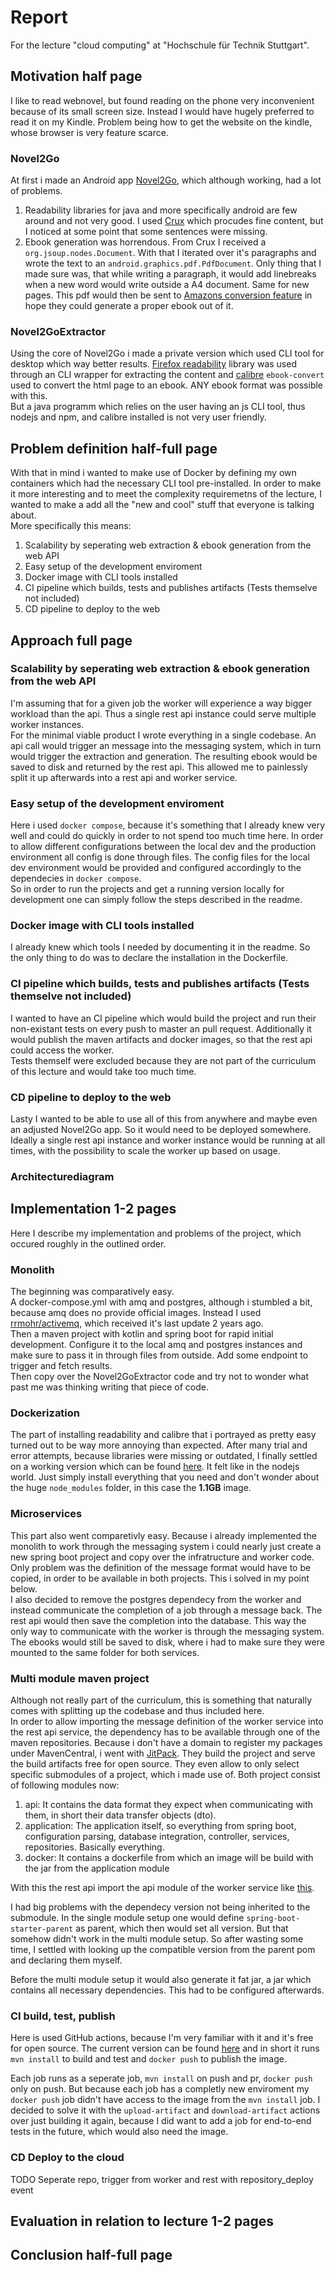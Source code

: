# Report

For the lecture "cloud computing" at "Hochschule für Technik Stuttgart".

## Motivation half page
I like to read webnovel, but found reading on the phone very inconvenient because of its small screen size. Instead I would have hugely preferred to read it on my Kindle. Problem being how to get the website on the kindle, whose browser is very feature scarce.

### Novel2Go
At first i made an Android app [Novel2Go](https://github.com/XiangRongLin/Novel2Go), which although working, had a lot of problems.
1. Readability libraries for java and more specifically android are few around and not very good. I used [Crux](https://github.com/chimbori/crux) which procudes fine content, but I noticed at some point that some sentences were missing.
2. Ebook generation was horrendous. From Crux I received a `org.jsoup.nodes.Document`. With that I iterated over it's paragraphs and wrote the text to an `android.graphics.pdf.PdfDocument`. Only thing that I made sure was, that while writing a paragraph, it would add linebreaks when a new word would write outside a A4 document. Same for new pages. This pdf would then be sent to [Amazons conversion feature](https://www.amazon.com/gp/sendtokindle/email) in hope they could generate a proper ebook out of it.

### Novel2GoExtractor
Using the core of Novel2Go i made a private version which used CLI tool for desktop which way better results. [Firefox readability](https://github.com/mozilla/readability) library was used through an CLI wrapper for extracting the content and [calibre](https://calibre-ebook.com/) `ebook-convert` used to convert the html page to an ebook. ANY ebook format was possible with this.  
But a java programm which relies on the user having an js CLI tool, thus nodejs and npm, and calibre installed is not very user friendly.


## Problem definition half-full page
With that in mind i wanted to make use of Docker by defining my own containers which had the necessary CLI tool pre-installed. In order to make it more interesting and to meet the complexity requiremetns of the lecture, I wanted to make a add all the "new and cool" stuff that everyone is talking about.  
More specifically this means:

1. Scalability by seperating web extraction & ebook generation from the web API
2. Easy setup of the development enviroment
3. Docker image with CLI tools installed
4. CI pipeline which builds, tests and publishes artifacts (Tests themselve not included)
5. CD pipeline to deploy to the web


## Approach full page
### Scalability by seperating web extraction & ebook generation from the web API
I'm assuming that for a given job the worker will experience a way bigger workload than the api. Thus a single rest api instance could serve multiple worker instances.  
For the minimal viable product I wrote everything in a single codebase. An api call would trigger an message into the messaging system, which in turn would trigger the extraction and generation. The resulting ebook would be saved to disk and returned by the rest api. This allowed me to painlessly split it up afterwards into a rest api and worker service.

### Easy setup of the development enviroment
Here i used `docker compose`, because it's something that I already knew very well and could do quickly in order to not spend too much time here. In order to allow different configurations between the local dev and the production environment all config is done through files. The config files for the local dev environment would be provided and configured accordingly to the dependecies in `docker compose`.  
So in order to run the projects and get a running version locally for development one can simply follow the steps described in the readme.

### Docker image with CLI tools installed
I already knew which tools I needed by documenting it in the readme. So the only thing to do was to declare the installation in the Dockerfile.

### CI pipeline which builds, tests and publishes artifacts (Tests themselve not included)
I wanted to have an CI pipeline which would build the project and run their non-existant tests on every push to master an pull request. Additionally it would publish the maven artifacts and docker images, so that the rest api could access the worker.  
Tests themself were excluded because they are not part of the curriculum of this lecture and would take too much time.

### CD pipeline to deploy to the web
Lasty I wanted to be able to use all of this from anywhere and maybe even an adjusted Novel2Go app. So it would need to be deployed somewhere. Ideally a single rest api instance and worker instance would be running at all times, with the possibility to scale the worker up based on usage.

### Architecturediagram

## Implementation 1-2 pages
Here I describe my implementation and problems of the project, which occured roughly in the outlined order.

### Monolith
The beginning was comparatively easy.  
A docker-compose.yml with amq and postgres, although i stumbled a bit, because amq does no provide official images. Instead I used [rrmohr/activemq](https://hub.docker.com/r/rmohr/activemq/), which received it's last update 2 years ago.  
Then a maven project with kotlin and spring boot for rapid initial development. Configure it to the local amq and postgres instances and make sure to pass it in through files from outside. Add some endpoint to trigger and fetch results.  
Then copy over the Novel2GoExtractor code and try not to wonder what past me was thinking writing that piece of code.

### Dockerization
The part of installing readability and calibre that i portrayed as pretty easy turned out to be way more annoying than expected. After many trial and error attempts, because libraries were missing or outdated, I finally settled on a working version which can be found [here](https://github.com/NovelService/NovelWorker/blob/49f7d10a78093dfaa0c7c71fbcea56b83f56ec13/novel-worker-docker/Dockerfile). It felt like in the nodejs world. Just simply install everything that you need and don't wonder about the huge `node_modules` folder, in this case the __1.1GB__ image.

### Microservices
This part also went comparetivly easy. Because i already implemented the monolith to work through the messaging system i could nearly just create a new spring boot project and copy over the infratructure and worker code. Only problem was the definition of the message format would have to be copied, in order to be available in both projects. This i solved in my point below.  
I also decided to remove the postgres dependecy from the worker and instead communicate the completion of a job through a message back. The rest api would then save the completion into the database. This way the only way to communicate with the worker is through the messaging system. The ebooks would still be saved to disk, where i had to make sure they were mounted to the same folder for both services.

### Multi module maven project
Although not really part of the curriculum, this is something that naturally comes with splitting up the codebase and thus included here.  
In order to allow importing the message definition of the worker service into the rest api service, the dependency has to be available through one of the maven repositories. Because i don't have a domain to register my packages under MavenCentral, i went with [JitPack](https://jitpack.io/). They build the project and serve the build artifacts free for open source. They even allow to only select specific submodules of a project, which i made use of. 
Both project consist of following modules now:
1. api: It contains the data format they expect when communicating with them, in short their data transfer objects (dto).
2. application: The application itself, so everything from spring boot, configuration parsing, database integration, controller, services, repositories. Basically everything.
3. docker: It contains a dockerfile from which an image will be build with the jar from the application module

With this the rest api import the api module of the worker service like [this](https://github.com/NovelService/NovelRest/blob/ed3b2e825d64eef93112e7150f9eb4b7e33c4870/pom.xml#L46).

I had big problems with the dependecy version not being inherited to the submodule. In the single module setup one would define `spring-boot-starter-parent` as parent, which then would set all version. But that somehow didn't work in the multi module setup. So after wasting some time, I settled with looking up the compatible version from the parent pom and declaring them myself.

Before the multi module setup it would also generate it fat jar, a jar which contains all necessary dependencies. This had to be configured afterwards.

### CI build, test, publish
Here is used GitHub actions, because I'm very familiar with it and it's free for open source. The current version can be found [here](https://github.com/NovelService/NovelWorker/blob/49f7d10a78093dfaa0c7c71fbcea56b83f56ec13/.github/workflows/ci.yml) and in short it runs `mvn install` to build and test and `docker push` to publish the image.  

Each job runs as a seperate job, `mvn install` on push and pr, `docker push` only on push. But because each job has a completly new enviroment my `docker push` job didn't have access to the image from the `mvn install` job. I decided to solve it with the `upload-artifact` and `download-artifact` actions over just building it again, because I did want to add a job for end-to-end tests in the future, which would also need the image.

### CD Deploy to the cloud
TODO Seperate repo, trigger from worker and rest with repository_deploy event

## Evaluation in relation to lecture 1-2 pages


## Conclusion half-full page
